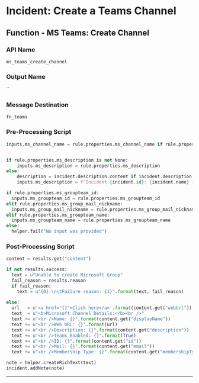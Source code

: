 <!--
    DO NOT MANUALLY EDIT THIS FILE
    THIS FILE IS AUTOMATICALLY GENERATED WITH resilient-sdk codegen
-->

# Incident: Create a Teams Channel

## Function - MS Teams: Create Channel

### API Name
`ms_teams_create_channel`

### Output Name
``

### Message Destination
`fn_teams`

### Pre-Processing Script
```python
inputs.ms_channel_name = rule.properties.ms_channel_name if rule.properties.ms_channel_name else f"Incident {incident.id} {incident.name}"


if rule.properties.ms_description is not None:
    inputs.ms_description = rule.properties.ms_description
else:
    description = incident.description.content if incident.description else ""
    inputs.ms_description = f"Incident {incident.id}: {incident.name} {description}"

if rule.properties.ms_groupteam_id:
  inputs.ms_groupteam_id = rule.properties.ms_groupteam_id
elif rule.properties.ms_group_mail_nickname:
  inputs.ms_group_mail_nickname = rule.properties.ms_group_mail_nickname
elif rule.properties.ms_groupteam_name:
  inputs.ms_groupteam_name = rule.properties.ms_groupteam_name
else:
  helper.fail("No input was provided")
```

### Post-Processing Script
```python
content = results.get("content")

if not results.success:
  text = u"Unable to create Microsoft Group"
  fail_reason = results.reason
  if fail_reason:
    text = u"{0}:\n\tFailure reason: {1}".format(text, fail_reason)
    
else:
  url   = u'<a href="{}">Click here</a>'.format(content.get("webUrl"))
  text  = u"<b>Microsoft Channel Details:</b><br />"
  text += u"<br />Name: {}".format(content.get("displayName"))
  text += u"<br />Web URL: {}".format(url)
  text += u"<br />Description: {}".format(content.get("description"))
  text += u"<br />Teams Enabled: {}".format(True)
  text += u"<br />ID: {}".format(content.get("id"))
  text += u"<br />Mail: {}".format(content.get("email"))
  text += u"<br />Membership Type: {}".format(content.get("membershipType"))

note = helper.createRichText(text)
incident.addNote(note)

```

---

